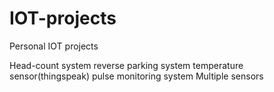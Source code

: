 # IOT-projects

Personal IOT projects

Head-count system
reverse parking system
temperature sensor(thingspeak)
pulse monitoring system
Multiple sensors
